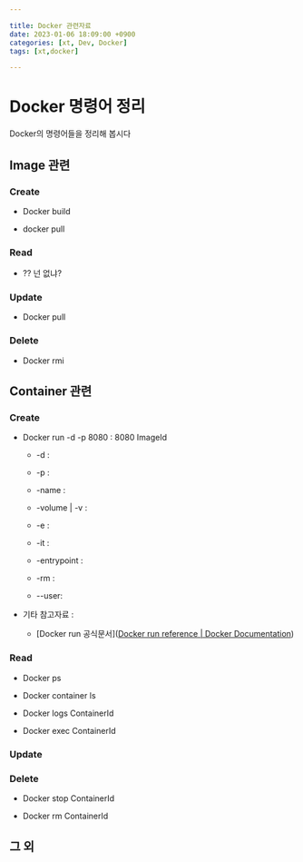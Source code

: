 ```yaml
---

title: Docker 관련자료
date: 2023-01-06 18:09:00 +0900
categories: [xt, Dev, Docker]
tags: [xt,docker]

---
```


# Docker 명령어 정리

Docker의 명령어들을 정리해 봅시다 

## Image 관련

### Create

* Docker build

* docker pull

### Read

* ?? 넌 없냐?

### Update

* Docker pull

### Delete

* Docker rmi 



## Container 관련

### Create

* Docker run -d -p 8080 : 8080 ImageId
  
  * -d :  
  
  * -p :
  
  * -name :
  
  * -volume | -v :
  
  * -e :
  
  * -it :
  
  * -entrypoint :
  
  * -rm :
  
  * --user:

* 기타 참고자료 : 
  
  * [Docker run 공식문서]([Docker run reference | Docker Documentation](https://docs.docker.com/engine/reference/run/))

### Read

* Docker ps

* Docker container ls

* Docker logs ContainerId

* Docker exec ContainerId

### Update

### Delete

* Docker stop ContainerId

* Docker rm ContainerId



## 그 외







